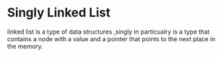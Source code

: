 # Singly Linked List
<!-- Short summary or background information -->
linked list  is a type of data structures ,singly in particualry is a type that contains a node with a value and  a pointer that points to the next place in the memory. 

